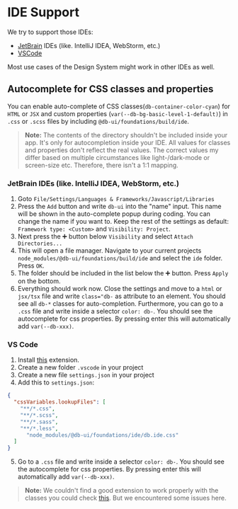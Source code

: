 # IDE Support

We try to support those IDEs:

-   [JetBrain](https://www.jetbrains.com/) IDEs (like. IntelliJ IDEA, WebStorm, etc.)
-   [VSCode](https://code.visualstudio.com/)

Most use cases of the Design System might work in other IDEs as well.


## Autocomplete for CSS classes and properties


You can enable auto-complete of CSS classes(`db-container-color-cyan`)  for `HTML` or `JSX` and custom properties (`var(--db-bg-basic-level-1-default)`) in `.css` or `.scss` files by including `@db-ui/foundations/build/ide`.

> **Note:** The contents of the directory shouldn't be included inside your app. It's only for autocompletion inside your IDE. All values for classes and properties don't reflect the real values. The correct values my differ based on multiple circumstances like light-/dark-mode or screen-size etc. Therefore, there isn't a 1:1 mapping.

### JetBrain IDEs (like. IntelliJ IDEA, WebStorm, etc.)

1. Goto ``File/Settings/Languages & Frameworks/Javascript/Libraries``
2. Press the ``Add`` button and write `db-ui` into the "name" input. This name will be shown in the auto-complete popup during coding. You can change the name if you want to. Keep the rest of the settings as default: `Framework type: <Custom>` and `Visibility: Project`.
3. Next press the ➕ button below ``Visibility`` and select `Attach Directories...`
4. This will open a file manager. Navigate to your current projects ``node_modules/@db-ui/foundations/build/ide`` and select the `ide` folder. Press `OK`.
5. The folder should be included in the list below the ➕ button. Press ``Apply`` on the bottom.
6. Everything should work now. Close the settings and move to a ``html`` or `jsx/tsx` file and write `class="db-` as attribute to an element. You should see all `db-*` classes for auto-completion. Furthermore, you can go to a `.css` file and write inside a selector `color: db-`. You should see the autocomplete for css properties. By pressing enter this will automatically add `var(--db-xxx)`.

### VS Code

1. Install [this](https://marketplace.visualstudio.com/items?itemName=vunguyentuan.vscode-css-variables) extension.
2. Create a new folder ``.vscode`` in your project
3. Create a new file ``settings.json`` in your project
4. Add this to ``settings.json``:
````json settings.json
{
  "cssVariables.lookupFiles": [
    "**/*.css",
    "**/*.scss",
    "**/*.sass",
    "**/*.less",
	  "node_modules/@db-ui/foundations/ide/db.ide.css"
  ]
}
````
5. Go to a `.css` file and write inside a selector `color: db-`. You should see the autocomplete for css properties. By pressing enter this will automatically add `var(--db-xxx)`.

> **Note:** We couldn't find a good extension to work properly with the classes you could check [this](https://marketplace.visualstudio.com/items?itemName=gencer.html-slim-scss-css-class-completion). But we encountered some issues here.
